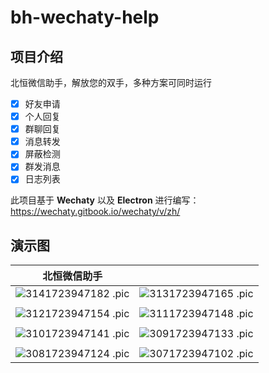 # bh-wechaty-help

## 项目介绍

北恒微信助手，解放您的双手，多种方案可同时运行

- [x] 好友申请
- [x] 个人回复
- [x] 群聊回复
- [x] 消息转发
- [x] 屏蔽检测
- [x] 群发消息
- [x] 日志列表

此项目基于 **Wechaty** 以及 **Electron** 进行编写：<https://wechaty.gitbook.io/wechaty/v/zh/>

## 演示图



| 北恒微信助手                                                    |                                                              |
| ------------------------------------------------------------ | ------------------------------------------------------------ |
| ![3141723947182 .pic](https://img.picgo.net/2024/08/18/3141723947182_.picb4c9d219115bc945.jpg) | ![3131723947165 .pic](https://img.picgo.net/2024/08/18/3131723947165_.pic9ed23653304662c8.jpg) |
|                                                              |                                                              |
| ![3121723947154 .pic](https://img.picgo.net/2024/08/18/3121723947154_.pic2f9e272bd06f36d0.jpg) | ![3111723947148 .pic](https://img.picgo.net/2024/08/18/3111723947148_.pica4598c5024a97b39.jpg) |
|                                                              |                                                              |
| ![3101723947141 .pic](https://img.picgo.net/2024/08/18/3101723947141_.pic0ba23e40e0db917a.jpg) | ![3091723947133 .pic](https://img.picgo.net/2024/08/18/3091723947133_.pic6a79898438e15d1e.jpg) |
|                                                              |                                                              |
| ![3081723947124 .pic](https://img.picgo.net/2024/08/18/3081723947124_.pic612b93a07b04205c.jpg) | ![3071723947102 .pic](https://img.picgo.net/2024/08/18/3071723947102_.pic6e8f37129de2736d.png) |



#
